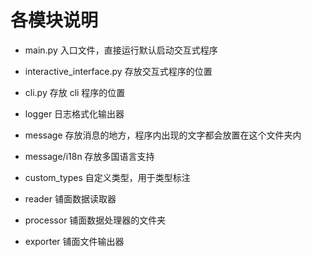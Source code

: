 # 各模块说明

- main.py 入口文件，直接运行默认启动交互式程序
- interactive_interface.py 存放交互式程序的位置
- cli.py 存放 cli 程序的位置

- logger 日志格式化输出器
- message 存放消息的地方，程序内出现的文字都会放置在这个文件夹内
- message/i18n 存放多国语言支持
- custom_types 自定义类型，用于类型标注

- reader 铺面数据读取器
- processor 铺面数据处理器的文件夹
- exporter 铺面文件输出器
